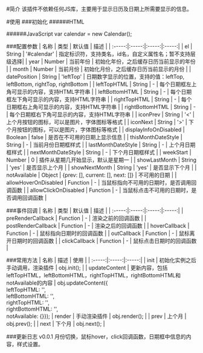 #简介
该插件不依赖任何JS库，主要用于显示日历及日期上所需要显示的信息。

#使用
###初始化
######HTML
	<div id="calendar"></div>
	
######JavaScript
	var calendar = new Calendar();
	
###配置参数
| 名称 | 类型 | 默认值 | 描述 |
| :-----:|:-----:|:-----:|:-----:|
|  el | String | '#calendar' | 指定标识符，支持类名，id名，自定义属性名；暂不支持层级选择|
| year | Number | 当前年份 | 初始化年份，之后缓存日历当前显示的年份 |
| month | Number | 当前月份 | 初始化月份，之后缓存日历当前显示的月份 | 
| datePosition | String | 'leftTop' | 日期数字显示的位置，支持的值：leftTop, leftBottom, rightTop, rightBottom |
| leftTopHTML | String | - | 每个日期框左上角可显示的内容，支持HTML字符串 |
| leftBottomHTML | String | - | 每个日期框左下角可显示的内容，支持HTML字符串 |
| rightTopHTML | String | - | 每个日期框右上角可显示的内容，支持HTML字符串 |
| rightBottomHTML | String | - | 每个日期框右下角可显示的内容，支持HTML字符串 |
| iconPrev | String | '<' | 上个月按钮的图标，可以是图片，字体图标等格式 |
| iconNext | String | '>' | 下个月按钮的图标，可以是图片，字体图标等格式 |
| displayInfoOnDisabled | Boolean | false | 是否在不可用的日期上显示信息 |
| thisMonthDateStyle | String | - | 当前月份日期框样式 |
| lastMonthDateStyle | String | - | 上个月日期框样式 |
| nextMonthDateStyle | String | - | 下个月日期框样式 |
| weekStart | Number | 0 | 插件从星期几开始显示，默认是星期一 |
| showLastMonth | String | 'yes' | 是否显示上个月 |
| showNextMonth | String | 'yes' | 是否显示下个月 |
| notAvailable | Object | {prev: [], current: [], next: []} | 不可用的日期 |
| allowHoverOnDisabled | Function | - | 当鼠标指向不可用的日期时，是否调用回调函数 |
| allowClickOnDisabled | Function | - | 当鼠标点击不可用的日期时，是否调用回调函数 |

###事件回调
| 名称 | 类型 | 默认值 | 描述 |
| :-----:|:-----:|:-----:|:-----:|
| preRenderCallback | Function | - | 渲染之前的回调函数 |
| postRenderCallback | Function | - | 渲染之后的回调函数 |
| hoverCallback | Function | - | 鼠标指向日期时的回调函数 |
| outCallback | Function | - | 鼠标离开日期时的回调函数 |
| clickCallback | Function | - | 鼠标点击日期时的回调函数 |


###常用方法
| 名称 | 描述 | 使用 |
| :-----:|:-----:|:-----:|
| init | 初始化实例之后手动调用，渲染插件 | obj.init(); |
| updateContent | 更新内容，包括leftTopHTML，leftBottomHTML，rightTopHTML，rightBottomHTML和notAvailable的内容 | obj.updateContent({<br>leftTopHTML: '', <br>leftBottomHTML: '', <br>rightTopHTML: '', <br>rightBottomHTML: '', <br>notAvailable: {}});
| render | 手动渲染插件 | obj.render(); |
| prev | 上个月 | obj.prev(); |
| next | 下个月 | obj.next(); |

###更新日志
v0.0.1 月份切换，鼠标hover，click回调函数，日期框中信息的内容，样式设置。
